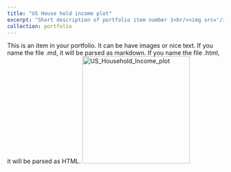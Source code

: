 ```yaml
---
title: "US House hold income plot"
excerpt: "Short description of portfolio item number 1<br/><img src='/images/US_Household_Income_plot.png'>"
collection: portfolio
---
```


This is an item in your portfolio. It can be have images or nice text. If you name the file .md, it will be parsed as markdown. If you name the file .html, it will be parsed as HTML. 
<img width="250" alt="US_Household_Income_plot" src="https://user-images.githubusercontent.com/124603857/225799150-b30b54d1-705f-4f21-ad07-046804bcfce3.png">
